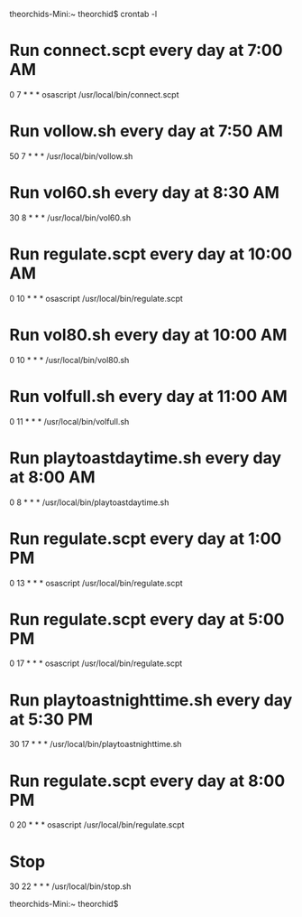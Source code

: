 theorchids-Mini:~ theorchid$ crontab -l
# Run connect.scpt every day at 7:00 AM
0 7 * * * osascript /usr/local/bin/connect.scpt

# Run vollow.sh every day at 7:50 AM
50 7 * * * /usr/local/bin/vollow.sh

# Run vol60.sh every day at 8:30 AM
30 8 * * * /usr/local/bin/vol60.sh

# Run regulate.scpt every day at 10:00 AM
0 10 * * * osascript /usr/local/bin/regulate.scpt

# Run vol80.sh every day at 10:00 AM
0 10 * * * /usr/local/bin/vol80.sh

# Run volfull.sh every day at 11:00 AM
0 11 * * * /usr/local/bin/volfull.sh

# Run playtoastdaytime.sh every day at 8:00 AM
0 8 * * * /usr/local/bin/playtoastdaytime.sh

# Run regulate.scpt every day at 1:00 PM
0 13 * * * osascript /usr/local/bin/regulate.scpt

# Run regulate.scpt every day at 5:00 PM
0 17 * * * osascript /usr/local/bin/regulate.scpt

# Run playtoastnighttime.sh every day at 5:30 PM
30 17 * * * /usr/local/bin/playtoastnighttime.sh

# Run regulate.scpt every day at 8:00 PM
0 20 * * * osascript /usr/local/bin/regulate.scpt

# Stop
30 22 * * * /usr/local/bin/stop.sh

theorchids-Mini:~ theorchid$ 